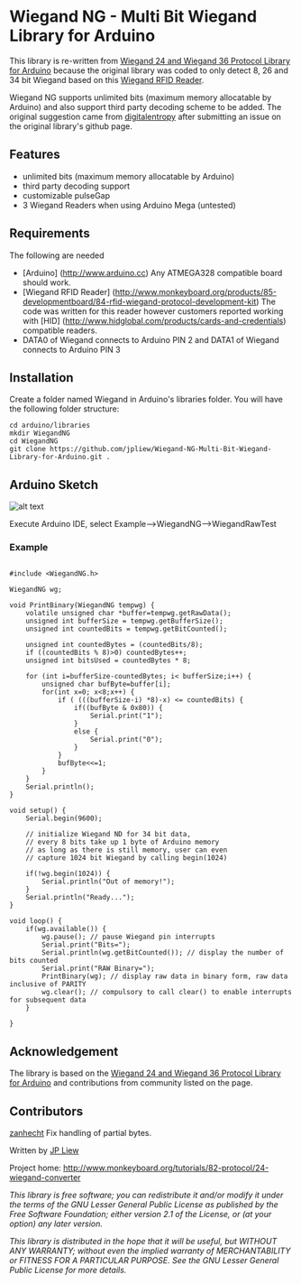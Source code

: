 # Wiegand NG - Multi Bit Wiegand Library for Arduino

This library is re-written from [Wiegand 24 and Wiegand 36 Protocol Library for Arduino](https://github.com/monkeyboard/Wiegand-Protocol-Library-for-Arduino) because the original library was coded to only detect 8, 26 and 34 bit Wiegand based on this [Wiegand RFID Reader](http://www.monkeyboard.org/products/85-developmentboard/84-rfid-wiegand-protocol-development-kit).

Wiegand NG supports unlimited bits (maximum memory allocatable by Arduino) and also support third party decoding scheme to be added. The original suggestion came from [digitalentropy](https://github.com/digitalentropy) after submitting an issue on the original library's github page.

## Features

* unlimited bits (maximum memory allocatable by Arduino)
* third party decoding support
* customizable pulseGap
* 3 Wiegand Readers when using Arduino Mega (untested)

## Requirements

The following are needed 

* [Arduino] (http://www.arduino.cc) Any ATMEGA328 compatible board should work.
* [Wiegand RFID Reader] (http://www.monkeyboard.org/products/85-developmentboard/84-rfid-wiegand-protocol-development-kit) The code was written for this reader however customers reported working with [HID] (http://www.hidglobal.com/products/cards-and-credentials) compatible readers.
* DATA0 of Wiegand connects to Arduino PIN 2 and DATA1 of Wiegand connects to Arduino PIN 3

## Installation 

Create a folder named Wiegand in Arduino's libraries folder.  You will have the following folder structure:

	cd arduino/libraries
	mkdir WiegandNG
	cd WiegandNG
	git clone https://github.com/jpliew/Wiegand-NG-Multi-Bit-Wiegand-Library-for-Arduino.git .

## Arduino Sketch

![alt text](http://www.monkeyboard.org/images/tutorials/wiegand/wiegand_arduino.png "RFID Reader to Arduino connection diagram")


Execute Arduino IDE, select Example-->WiegandNG-->WiegandRawTest

### Example
<pre><code>
#include &lt;WiegandNG.h&gt;

WiegandNG wg;

void PrintBinary(WiegandNG tempwg) {
	volatile unsigned char *buffer=tempwg.getRawData();
	unsigned int bufferSize = tempwg.getBufferSize();
	unsigned int countedBits = tempwg.getBitCounted();

	unsigned int countedBytes = (countedBits/8);
	if ((countedBits % 8)>0) countedBytes++;
	unsigned int bitsUsed = countedBytes * 8;
	
	for (int i=bufferSize-countedBytes; i< bufferSize;i++) {
		unsigned char bufByte=buffer[i];
		for(int x=0; x<8;x++) {
			if ( (((bufferSize-i) *8)-x) <= countedBits) {
				if((bufByte & 0x80)) {
					Serial.print("1");
				}
				else {
					Serial.print("0");
				}
			}
			bufByte<<=1;
		}
	}
	Serial.println();
}

void setup() {
	Serial.begin(9600);

	// initialize Wiegand ND for 34 bit data, 
	// every 8 bits take up 1 byte of Arduino memory
	// as long as there is still memory, user can even
	// capture 1024 bit Wiegand by calling begin(1024)
	
	if(!wg.begin(1024)) {										
		Serial.println("Out of memory!");
	}
	Serial.println("Ready...");
}

void loop() {
	if(wg.available()) {
		wg.pause(); // pause Wiegand pin interrupts
		Serial.print("Bits=");
		Serial.println(wg.getBitCounted()); // display the number of bits counted
		Serial.print("RAW Binary=");
		PrintBinary(wg); // display raw data in binary form, raw data inclusive of PARITY
		wg.clear(); // compulsory to call clear() to enable interrupts for subsequent data
	}

}
</code></pre>

## Acknowledgement
The library is based on the [Wiegand 24 and Wiegand 36 Protocol Library for Arduino](https://github.com/monkeyboard/Wiegand-Protocol-Library-for-Arduino) and contributions from community listed on the page.

## Contributors
[zanhecht](https://github.com/zanhecht) Fix handling of partial bytes.

Written by [JP Liew](http://jpliew.com)

Project home: http://www.monkeyboard.org/tutorials/82-protocol/24-wiegand-converter

*This library is free software; you can redistribute it and/or modify it under the terms of the GNU Lesser General Public License as published by the Free Software Foundation; either version 2.1 of the License, or (at your option) any later version.*

*This library is distributed in the hope that it will be useful, but WITHOUT ANY WARRANTY; without even the implied warranty of MERCHANTABILITY or FITNESS FOR A PARTICULAR PURPOSE.  See the GNU Lesser General Public License for more details.*
